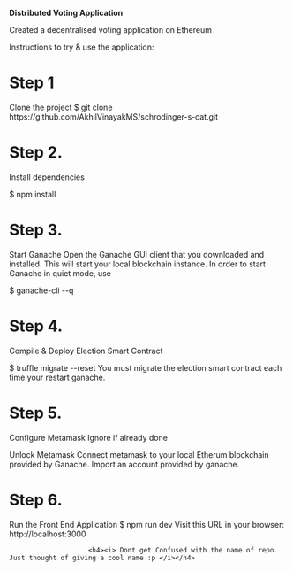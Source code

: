 <b>Distributed Voting Application</b>

Created a decentralised voting application on Ethereum 

Instructions to try & use the application:

<h1>Step 1</h1>
Clone the project
$ git clone https://github.com/AkhilVinayakMS/schrodinger-s-cat.git

<h1>Step 2.</h1>

Install dependencies

$ npm install


<h1>Step 3.</h1>
  
 Start Ganache
Open the Ganache GUI client that you downloaded and installed. This will start your local blockchain instance.
In order to start Ganache in quiet mode, use

$ ganache-cli --q

<h1>Step 4.</h1>

Compile & Deploy Election Smart Contract

$ truffle migrate --reset You must migrate the election smart contract each time your restart ganache.

<h1>Step 5.</h1> 

Configure Metamask
Ignore if already done

Unlock Metamask
Connect metamask to your local Etherum blockchain provided by Ganache.
Import an account provided by ganache.

<h1>Step 6.</h1> 
Run the Front End Application
$ npm run dev Visit this URL in your browser:
                          http://localhost:3000
                          
                          
                          
                        <h4><i> Dont get Confused with the name of repo. Just thought of giving a cool name :p </i></h4>  
   <br/>   
   <br/> 
   <br/> 






